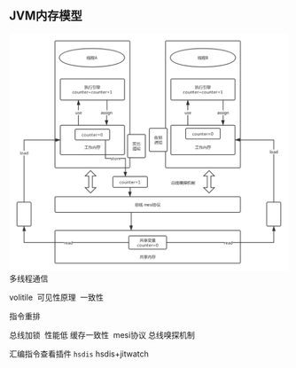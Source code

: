 ## JVM内存模型

![](./image/JMM.png)
多线程通信

volitile 
​	可见性原理
​	一致性

指令重排

总线加锁 
​	性能低
缓存一致性
​	mesi协议 总线嗅探机制

汇编指令查看插件 `hsdis`   hsdis+jitwatch
